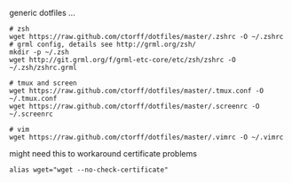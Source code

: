 generic dotfiles ...

    # zsh
    wget https://raw.github.com/ctorff/dotfiles/master/.zshrc -O ~/.zshrc
    # grml config, details see http://grml.org/zsh/
    mkdir -p ~/.zsh
    wget http://git.grml.org/f/grml-etc-core/etc/zsh/zshrc -O ~/.zsh/zshrc.grml

    # tmux and screen
    wget https://raw.github.com/ctorff/dotfiles/master/.tmux.conf -O ~/.tmux.conf
    wget https://raw.github.com/ctorff/dotfiles/master/.screenrc -O ~/.screenrc

    # vim
    wget https://raw.github.com/ctorff/dotfiles/master/.vimrc -O ~/.vimrc

might need this to workaround certificate problems

    alias wget="wget --no-check-certificate"

